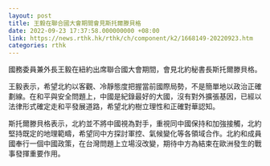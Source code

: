 ```yaml
---
layout: post
title: 王毅在聯合國大會期間會見斯托爾滕貝格
date: 2022-09-23 17:37:58.000000000 +08:00
link: https://news.rthk.hk/rthk/ch/component/k2/1668149-20220923.htm
categories: rthk
---
```


國務委員兼外長王毅在紐約出席聯合國大會期間，會見北約秘書長斯托爾滕貝格。

王毅表示，希望北約以客觀、冷靜態度把握當前國際局勢，不是簡單地以政治正確劃線。在和平與安全問題上，中國是紀錄最好的大國，沒有對外擴張基因，已經以法律形式確定走和平發展道路，希望北約樹立理性和正確對華認知。

斯托爾滕貝格表示，北約並不將中國視為對手，重視同中國保持和加強接觸，北約堅持既定的地理範疇，希望同中方探討軍控、氣候變化等各領域合作。北約和成員國奉行一個中國政策，在台灣問題上立場沒改變，期待中方為結束在歐洲發生的戰事發揮重要作用。
